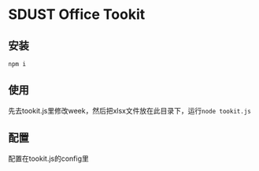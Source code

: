 # SDUST Office Tookit

## 安装
```
npm i
```

## 使用
先去tookit.js里修改week，然后把xlsx文件放在此目录下，运行`node tookit.js`

## 配置 
配置在tookit.js的config里
